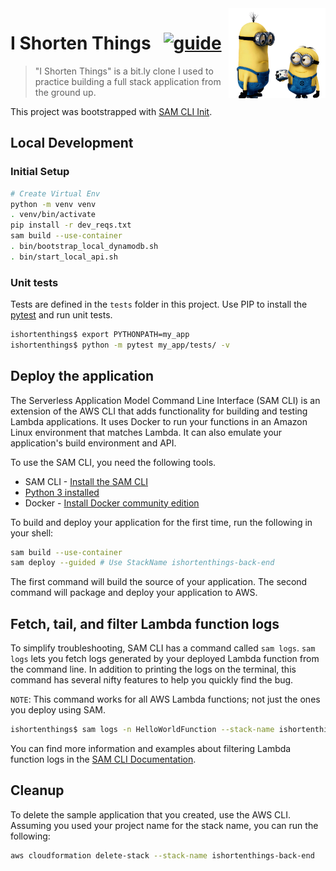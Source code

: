 <img src="../docs/images/minion-short.png" align="right" height="144px" />

# I Shorten Things &nbsp; [![guide](https://img.shields.io/badge/Link-https%3A%2F%2Fapp.ishortenthings.com-blue)](https://app.ishortenthings.com)

> "I Shorten Things" is a bit.ly clone I used to practice building a full stack application from the ground up.

This project was bootstrapped with [SAM CLI Init](https://docs.aws.amazon.com/serverless-application-model/latest/developerguide/serverless-getting-started-hello-world.html).

## Local Development

### Initial Setup

```bash
# Create Virtual Env
python -m venv venv
. venv/bin/activate
pip install -r dev_reqs.txt
sam build --use-container
. bin/bootstrap_local_dynamodb.sh
. bin/start_local_api.sh
```

### Unit tests

Tests are defined in the `tests` folder in this project. Use PIP to install the [pytest](https://docs.pytest.org/en/latest/) and run unit tests.

```bash
ishortenthings$ export PYTHONPATH=my_app
ishortenthings$ python -m pytest my_app/tests/ -v
```

## Deploy the application

The Serverless Application Model Command Line Interface (SAM CLI) is an extension of the AWS CLI that adds functionality for building and testing Lambda applications. It uses Docker to run your functions in an Amazon Linux environment that matches Lambda. It can also emulate your application's build environment and API.

To use the SAM CLI, you need the following tools.

- SAM CLI - [Install the SAM CLI](https://docs.aws.amazon.com/serverless-application-model/latest/developerguide/serverless-sam-cli-install.html)
- [Python 3 installed](https://www.python.org/downloads/)
- Docker - [Install Docker community edition](https://hub.docker.com/search/?type=edition&offering=community)

To build and deploy your application for the first time, run the following in your shell:

```bash
sam build --use-container
sam deploy --guided # Use StackName ishortenthings-back-end
```

The first command will build the source of your application. The second command will package and deploy your application to AWS.

## Fetch, tail, and filter Lambda function logs

To simplify troubleshooting, SAM CLI has a command called `sam logs`. `sam logs` lets you fetch logs generated by your deployed Lambda function from the command line. In addition to printing the logs on the terminal, this command has several nifty features to help you quickly find the bug.

`NOTE`: This command works for all AWS Lambda functions; not just the ones you deploy using SAM.

```bash
ishortenthings$ sam logs -n HelloWorldFunction --stack-name ishortenthings-back-end --tail
```

You can find more information and examples about filtering Lambda function logs in the [SAM CLI Documentation](https://docs.aws.amazon.com/serverless-application-model/latest/developerguide/serverless-sam-cli-logging.html).

## Cleanup

To delete the sample application that you created, use the AWS CLI. Assuming you used your project name for the stack name, you can run the following:

```bash
aws cloudformation delete-stack --stack-name ishortenthings-back-end
```
